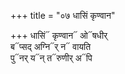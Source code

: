 +++
title = "०७ धासिं कृण्वान"

+++
धासिं᳓ कृण्वान᳓ ओ᳓षधीर्  
ब᳓प्सद् अग्नि᳓र् न᳓ वायति  
पु᳓नर् य᳓न् त᳓रुणीर् अ᳓पि